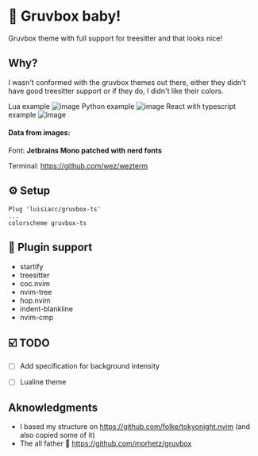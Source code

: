 # 🎄 Gruvbox baby!

Gruvbox theme with full support for treesitter and that looks nice!


## Why?

I wasn't conformed with the gruvbox themes out there, either they didn't have good treesitter support or if they do, I
didn't like their colors.

Lua example
![image](https://user-images.githubusercontent.com/31720261/147399333-5dc8d3dc-b382-4f13-a047-fb99298af028.png)
Python example
![image](https://user-images.githubusercontent.com/31720261/147399558-bf00b60a-aea9-46f7-a823-fc760cda05be.png)
React with typescript example
![image](https://user-images.githubusercontent.com/31720261/147399581-66030749-3fa2-466d-aa8a-e79b6181185c.png)

#### Data from images:

Font: **Jetbrains Mono patched with nerd fonts**

Terminal: https://github.com/wez/wezterm

## ⚙️  Setup
```viml
Plug 'luisiacc/gruvbox-ts'
...
colorscheme gruvbox-ts
```

## 🔌 Plugin support

- startify
- treesitter
- coc.nvim
- nvim-tree
- hop.nvim
- indent-blankline
- nvim-cmp

## ☑️  TODO

- [ ] Add specification for background intensity
- [ ] Lualine theme


## Aknowledgments

- I based my structure on https://github.com/folke/tokyonight.nvim (and also copied some of it)
- The all father 👴 https://github.com/morhetz/gruvbox
